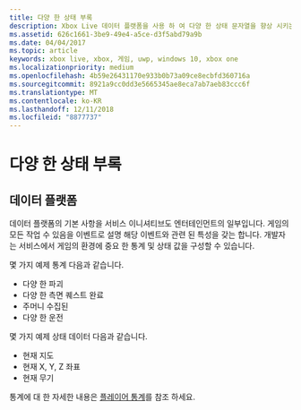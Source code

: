 ```yaml
---
title: 다양 한 상태 부록
description: Xbox Live 데이터 플랫폼을 사용 하 여 다양 한 상태 문자열을 향상 시키는 방법을 알아봅니다.
ms.assetid: 626c1661-3be9-49e4-a5ce-d3f5abd79a9b
ms.date: 04/04/2017
ms.topic: article
keywords: xbox live, xbox, 게임, uwp, windows 10, xbox one
ms.localizationpriority: medium
ms.openlocfilehash: 4b59e26431170e933b0b73a09ce8ecbfd360716a
ms.sourcegitcommit: 8921a9cc0dd3e5665345ae8eca7ab7aeb83ccc6f
ms.translationtype: MT
ms.contentlocale: ko-KR
ms.lasthandoff: 12/11/2018
ms.locfileid: "8877737"
---
```

# <a name="rich-presence-appendix"></a>다양 한 상태 부록

## <a name="data-platform"></a>데이터 플랫폼

데이터 플랫폼의 기본 사항을 서비스 이니셔티브도 엔터테인먼트의 일부입니다. 게임의 모든 작업 수 있음을 이벤트로 설명 해당 이벤트와 관련 된 특성을 갖는 합니다. 개발자는 서비스에서 게임의 환경에 중요 한 통계 및 상태 값을 구성할 수 있습니다.

몇 가지 예제 통계 다음과 같습니다.

-   다양 한 파괴
-   다양 한 측면 퀘스트 완료
-   주머니 수집된
-   다양 한 운전

몇 가지 예제 상태 데이터 다음과 같습니다.

-   현재 지도
-   현재 X, Y, Z 좌표
-   현재 무기

통계에 대 한 자세한 내용은 [플레이어 통계](../../leaderboards-and-stats-2017/player-stats.md)를 참조 하세요.
